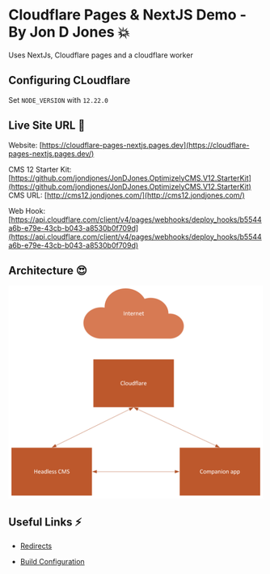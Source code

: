 # Cloudflare Pages & NextJS Demo - By Jon D Jones 💥

Uses NextJs, Cloudflare pages and a cloudflare worker

## Configuring CLoudflare

Set `NODE_VERSION` with `12.22.0`

## Live Site URL 👻

Website: [https://cloudflare-pages-nextjs.pages.dev](https://cloudflare-pages-nextjs.pages.dev/)

CMS 12 Starter Kit: [https://github.com/jondjones/JonDJones.OptimizelyCMS.V12.StarterKit](https://github.com/jondjones/JonDJones.OptimizelyCMS.V12.StarterKit)
CMS URL: [http://cms12.jondjones.com/](http://cms12.jondjones.com/)

Web Hook: [https://api.cloudflare.com/client/v4/pages/webhooks/deploy_hooks/b5544a6b-e79e-43cb-b043-a8530b0f709d](https://api.cloudflare.com/client/v4/pages/webhooks/deploy_hooks/b5544a6b-e79e-43cb-b043-a8530b0f709d)

## Architecture 😍

![Image](./Drawing.png)

## Useful Links ⚡️

- [Redirects](https://developers.cloudflare.com/pages/platform/redirects)

- [Build Configuration](https://developers.cloudflare.com/pages/platform/build-configuration)